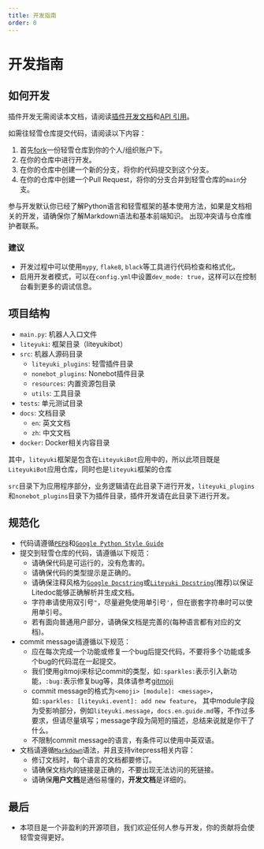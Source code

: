 ```yaml
---
title: 开发指南
order: 0
---
```

# 开发指南

## 如何开发
插件开发无需阅读本文档，请阅读[插件开发文档](./plugin)和[API 引用](./api/)。

如需往轻雪仓库提交代码，请阅读以下内容：
1. 首先[fork](https://github.com/LiteyukiStudio/LiteyukiBot/fork)一份轻雪仓库到你的个人/组织账户下。
2. 在你的仓库中进行开发。
3. 在你的仓库中创建一个新的分支，将你的代码提交到这个分支。
4. 在你的仓库中创建一个Pull Request，将你的分支合并到轻雪仓库的`main`分支。

参与开发默认你已经了解Python语言和轻雪框架的基本使用方法，如果是文档相关的开发，请确保你了解Markdown语法和基本前端知识。
出现冲突请与仓库维护者联系。

### 建议
- 开发过程中可以使用`mypy`, `flake8`, `black`等工具进行代码检查和格式化。
- 启用开发者模式，可以在`config.yml`中设置`dev_mode: true`，这样可以在控制台看到更多的调试信息。

## 项目结构
- `main.py`: 机器人入口文件
- `liteyuki`: 框架目录（liteyukibot）
- `src`: 机器人源码目录
  - `liteyuki_plugins`: 轻雪插件目录
  - `nonebot_plugins`: Nonebot插件目录
  - `resources`: 内置资源包目录
  - `utils`: 工具目录
- `tests`: 单元测试目录
- `docs`: 文档目录
  - `en`: 英文文档
  - `zh`: 中文文档
- `docker`: Docker相关内容目录

其中，`liteyuki`框架是包含在`LiteyukiBot`应用中的，所以此项目既是`LiteyukiBot`应用仓库，同时也是`liteyuki`框架的仓库

`src`目录下为应用程序部分，业务逻辑请在此目录下进行开发，`liteyuki_plugins`和`nonebot_plugins`目录下为插件目录，插件开发请在此目录下进行开发。

## 规范化
- 代码请遵循[`PEP8`](https://pep8.org/)和[`Google Python Style Guide`](https://google.github.io/styleguide/pyguide.html)
- 提交到轻雪仓库的代码，请遵循以下规范：
  - 请确保代码是可运行的，没有危害的。
  - 请确保代码的类型提示是正确的。
  - 请确保注释风格为[`Google Docstring`](https://google.github.io/styleguide/pyguide.html)或[`Liteyuki Docstring`](https://github.com/LiteyukiStudio/litedoc?tab=readme-ov-file#liteyuki-docstring)(推荐)以保证Litedoc能够正确解析并生成文档。
  - 字符串请使用双引号`"`，尽量避免使用单引号`'`，但在嵌套字符串时可以使用单引号。
  - 若有面向普通用户部分，请确保文档是完善的(每种语言都有对应的文档)。
- commit message请遵循以下规范：
  - 应在每次完成一个功能或修复一个bug后提交代码，不要将多个功能或多个bug的代码混在一起提交。
  - 我们使用gitmoji来标记commit的类型，如`:sparkles:`表示引入新功能，`:bug:`表示修复bug等，具体请参考[gitmoji](https://gitmoji.dev/)
  - commit message的格式为`<emoji> [module]: <message>`，如`:sparkles: [liteyuki.event]: add new feature`，
  其中module字段为受影响部分，例如`liteyuki.message`，`docs.en.guide.md`等，不作过多要求，但请尽量填写；message字段为简短的描述，总结来说就是你干了什么。
  - 不限制commit message的语言，有条件可以使用中英双语。
- 文档请遵循[`Markdown`](https://www.markdownguide.org/)语法，并且支持vitepress相关内容：
  - 修订文档时，每个语言的文档都要修订。
  - 请确保文档内的链接是正确的，不要出现无法访问的死链接。
  - 请确保**用户文档**是通俗易懂的，**开发文档**是详细的。

## 最后
- 本项目是一个非盈利的开源项目，我们欢迎任何人参与开发，你的贡献将会使轻雪变得更好。
